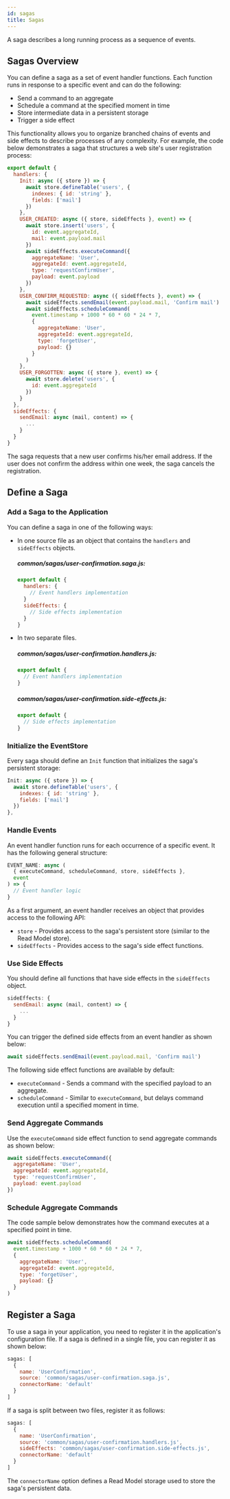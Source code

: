 ```yaml
---
id: sagas
title: Sagas
---
```


A saga describes a long running process as a sequence of events.

## Sagas Overview

You can define a saga as a set of event handler functions. Each function runs in response to a specific event and can do the following:

- Send a command to an aggregate
- Schedule a command at the specified moment in time
- Store intermediate data in a persistent storage
- Trigger a side effect

This functionality allows you to organize branched chains of events and side effects to describe processes of any complexity. For example, the code below demonstrates a saga that structures a web site's user registration process:

<!-- prettier-ignore-start -->

[mdis]:# (../tests/saga-sample/saga.js)
```js
export default {
  handlers: {
    Init: async ({ store }) => {
      await store.defineTable('users', {
        indexes: { id: 'string' },
        fields: ['mail']
      })
    },
    USER_CREATED: async ({ store, sideEffects }, event) => {
      await store.insert('users', {
        id: event.aggregateId,
        mail: event.payload.mail
      })
      await sideEffects.executeCommand({
        aggregateName: 'User',
        aggregateId: event.aggregateId,
        type: 'requestConfirmUser',
        payload: event.payload
      })
    },
    USER_CONFIRM_REQUESTED: async ({ sideEffects }, event) => {
      await sideEffects.sendEmail(event.payload.mail, 'Confirm mail')
      await sideEffects.scheduleCommand(
        event.timestamp + 1000 * 60 * 60 * 24 * 7,
        {
          aggregateName: 'User',
          aggregateId: event.aggregateId,
          type: 'forgetUser',
          payload: {}
        }
      )
    },
    USER_FORGOTTEN: async ({ store }, event) => {
      await store.delete('users', {
        id: event.aggregateId
      })
    }
  },
  sideEffects: {
    sendEmail: async (mail, content) => {
      ...
    }
  }
}
```

<!-- prettier-ignore-end -->

The saga requests that a new user confirms his/her email address. If the user does not confirm the address within one week, the saga cancels the registration.

## Define a Saga

### Add a Saga to the Application

You can define a saga in one of the following ways:

- In one source file as an object that contains the `handlers` and `sideEffects` objects.

  ##### common/sagas/user-confirmation.saga.js:

  ```js
  export default {
    handlers: {
      // Event handlers implementation
    }
    sideEffects: {
      // Side effects implementation
    }
  }
  ```

- In two separate files.

  ##### common/sagas/user-confirmation.handlers.js:

  ```js
  export default {
    // Event handlers implementation
  }
  ```

  ##### common/sagas/user-confirmation.side-effects.js:

  ```js
  export default {
    // Side effects implementation
  }
  ```

### Initialize the EventStore

Every saga should define an `Init` function that initializes the saga's persistent storage:

<!-- prettier-ignore-start -->

[mdis]:# (../tests/saga-sample/saga.js#init)
```js
Init: async ({ store }) => {
  await store.defineTable('users', {
    indexes: { id: 'string' },
    fields: ['mail']
  })
},
```

<!-- prettier-ignore-end -->

### Handle Events

An event handler function runs for each occurrence of a specific event. It has the following general structure:

```js
EVENT_NAME: async (
  { executeCommand, scheduleCommand, store, sideEffects },
  event
) => {
  // Event handler logic
}
```

As a first argument, an event handler receives an object that provides access to the following API:

- `store` - Provides access to the saga's persistent store (similar to the Read Model store).
- `sideEffects` - Provides access to the saga's side effect functions.

### Use Side Effects

You should define all functions that have side effects in the `sideEffects` object.

<!-- prettier-ignore-start -->

[mdis]:# (../tests/saga-sample/saga.js#define-side-effect)
```js
sideEffects: {
  sendEmail: async (mail, content) => {
    ...
  }
}
```

<!-- prettier-ignore-end -->

You can trigger the defined side effects from an event handler as shown below:

<!-- prettier-ignore-start -->

[mdis]:# (../tests/saga-sample/saga.js#trigger-side-effect)
```js
await sideEffects.sendEmail(event.payload.mail, 'Confirm mail')
```

<!-- prettier-ignore-end -->

The following side effect functions are available by default:

- `executeCommand` - Sends a command with the specified payload to an aggregate.
- `scheduleCommand` - Similar to `executeCommand`, but delays command execution until a specified moment in time.

### Send Aggregate Commands

Use the `executeCommand` side effect function to send aggregate commands as shown below:

<!-- prettier-ignore-start -->

[mdis]:# (../tests/saga-sample/saga.js#execute)
```js
await sideEffects.executeCommand({
  aggregateName: 'User',
  aggregateId: event.aggregateId,
  type: 'requestConfirmUser',
  payload: event.payload
})
```

<!-- prettier-ignore-end -->

### Schedule Aggregate Commands

The code sample below demonstrates how the command executes at a specified point in time.

<!-- prettier-ignore-start -->

[mdis]:# (../tests/saga-sample/saga.js#schedule)
```js
await sideEffects.scheduleCommand(
  event.timestamp + 1000 * 60 * 60 * 24 * 7,
  {
    aggregateName: 'User',
    aggregateId: event.aggregateId,
    type: 'forgetUser',
    payload: {}
  }
)
```

<!-- prettier-ignore-end -->

## Register a Saga

To use a saga in your application, you need to register it in the application's configuration file. If a saga is defined in a single file, you can register it as shown below:

```js
sagas: [
  {
    name: 'UserConfirmation',
    source: 'common/sagas/user-confirmation.saga.js',
    connectorName: 'default'
  }
]
```

If a saga is split between two files, register it as follows:

```js
sagas: [
  {
    name: 'UserConfirmation',
    source: 'common/sagas/user-confirmation.handlers.js',
    sideEffects: 'common/sagas/user-confirmation.side-effects.js',
    connectorName: 'default'
  }
]
```

The `connectorName` option defines a Read Model storage used to store the saga's persistent data.
